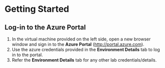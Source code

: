 # Getting Started
## Log-in to the Azure Portal

1. In the virtual machine provided on the left side, open a new browser window and sign in to the **Azure Portal** (<http://portal.azure.com>).
1. Use the azure credentials provided in the **Environment Details** tab to log in to the portal.
1. Refer the **Environment Details** tab for any other lab credentials/details.
